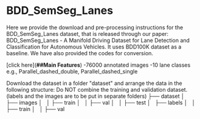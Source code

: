 # BDD_SemSeg_Lanes

Here we provide the download and pre-processing instructions for the BDD_SemSeg_Lanes dataset, that is released through our paper: BDD_SemSeg_Lanes - A Manifold Driving Dataset for Lane Detection and Classification for Autonomous Vehicles. It uses BDD100K dataset as a baseline. We have also provided the codes for conversion. 

[click here](**##Main Features**)
-76000 annotated images
-10 lane classes e.g., Parallel_dashed_double, Parallel_dashed_single

Download the dataset in a folder "dataset" and arrange the data in the following structure: Do NOT combine the training and validation dataset. (labels and the images are to be put in separate folders)
├── dataset
│   ├── images
│   │   ├── train
│   │   ├── val
│   │   ├── test
│   ├── labels
│   │   ├── train
│   │   ├── val
